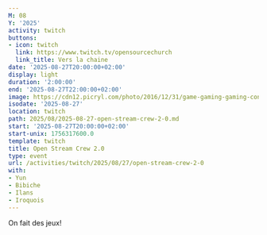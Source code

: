 ```yaml
---
M: 08
Y: '2025'
activity: twitch
buttons:
- icon: twitch
  link: https://www.twitch.tv/opensourcechurch
  link_title: Vers la chaine
date: '2025-08-27T20:00:00+02:00'
display: light
duration: '2:00:00'
end: '2025-08-27T22:00:00+02:00'
image: https://cdn12.picryl.com/photo/2016/12/31/game-gaming-gaming-console-science-technology-555734-1024.png
isodate: '2025-08-27'
location: twitch
path: 2025/08/2025-08-27-open-stream-crew-2-0.md
start: '2025-08-27T20:00:00+02:00'
start-unix: 1756317600.0
template: twitch
title: Open Stream Crew 2.0
type: event
url: /activities/twitch/2025/08/27/open-stream-crew-2-0
with:
- Yun
- Bibiche
- Ilans
- Iroquois
---
```

On fait des jeux!